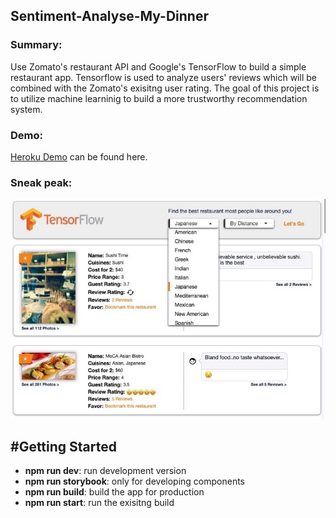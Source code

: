 ## Sentiment-Analyse-My-Dinner

### Summary:
Use Zomato's restaurant API and Google's TensorFlow to build a simple restaurant app. Tensorflow is used to analyze users' reviews which will be combined with the Zomato's exisitng user rating. The goal of this project is to utilize machine learninig to build a more trustworthy recommendation system.

### Demo:
[Heroku Demo](https://sentiment-analyse-my-dinner.herokuapp.com/) can be found here.

### Sneak peak:
![Screenshot_01](/public/doc/readme_01.jpg?raw=true)

## #Getting Started
<ul>
    <li><b>npm run dev</b>: run development version</li>
    <li><b>npm run storybook</b>: only for developing components</li>
    <li><b>npm run build</b>: build the app for production</li>
    <li><b>npm run start</b>: run the exisitng build</li>
</ul>
